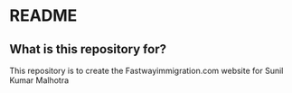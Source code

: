 # README

## What is this repository for?

This repository is to create the Fastwayimmigration.com website for Sunil Kumar Malhotra
